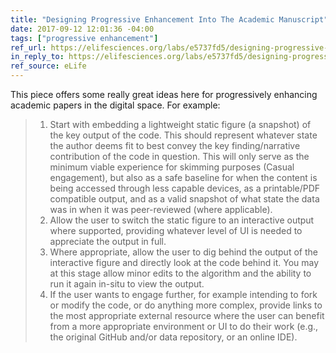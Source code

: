 ```yaml
---
title: "Designing Progressive Enhancement Into The Academic Manuscript"
date: 2017-09-12 12:01:36 -04:00
tags: ["progressive enhancement"]
ref_url: https://elifesciences.org/labs/e5737fd5/designing-progressive-enhancement-into-the-academic-manuscript
in_reply_to: https://elifesciences.org/labs/e5737fd5/designing-progressive-enhancement-into-the-academic-manuscript
ref_source: eLife
---
```


This piece offers some really great ideas here for progressively enhancing academic papers in the digital space. For example:

<blockquote>

1. Start with embedding a lightweight static figure (a snapshot) of the key output of the code. This should represent whatever state the author deems fit to best convey the key finding/narrative contribution of the code in question. This will only serve as the minimum viable experience for skimming purposes (Casual engagement), but also as a safe baseline for when the content is being accessed through less capable devices, as a printable/PDF compatible output, and as a valid snapshot of what state the data was in when it was peer-reviewed (where applicable).
2. Allow the user to switch the static figure to an interactive output where supported, providing whatever level of UI is needed to appreciate the output in full.
3. Where appropriate, allow the user to dig behind the output of the interactive figure and directly look at the code behind it. You may at this stage allow minor edits to the algorithm and the ability to run it again in-situ to view the output.
4. If the user wants to engage further, for example intending to fork or modify the code, or do anything more complex, provide links to the most appropriate external resource where the user can benefit from a more appropriate environment or UI to do their work (e.g., the original GitHub and/or data repository, or an online IDE).

</blockquote>
